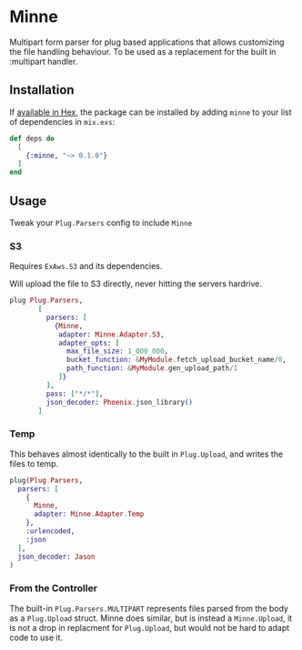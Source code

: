 # Minne

Multipart form parser for plug based applications that allows customizing the file handling behaviour.
To be used as a replacement for the built in :multipart handler.

## Installation

If [available in Hex](https://hex.pm/docs/publish), the package can be installed
by adding `minne` to your list of dependencies in `mix.exs`:

```elixir
def deps do
  [
    {:minne, "~> 0.1.0"}
  ]
end
```

## Usage

Tweak your `Plug.Parsers` config to include `Minne`

### S3

Requires `ExAws.S3` and its dependencies.

Will upload the file to S3 directly, never hitting the servers hardrive.

```elixir
plug Plug.Parsers,
       [
         parsers: [
           {Minne,
            adapter: Minne.Adapter.S3,
            adapter_opts: [
              max_file_size: 1_000_000,
              bucket_function: &MyModule.fetch_upload_bucket_name/0,
              path_function: &MyModule.gen_upload_path/1
            ]}
         ],
         pass: ["*/*"],
         json_decoder: Phoenix.json_library()
       ]
```

### Temp

This behaves almost identically to the built in `Plug.Upload`, and writes the files to temp.

```elixir
plug(Plug.Parsers,
  parsers: [
    {
      Minne,
      adapter: Minne.Adapter.Temp
    },
    :urlencoded,
    :json
  ],
  json_decoder: Jason
)
```

### From the Controller

The built-in `Plug.Parsers.MULTIPART` represents files parsed from the body as a `Plug.Upload` struct.
Minne does similar, but is instead a `Minne.Upload`, it is not a drop in replacment for `Plug.Upload`, but would not be hard to adapt code to use it.
